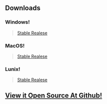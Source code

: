 ## Downloads

### Windows!
> [Stable Realese]()

### MacOS!
> [Stable Realese]()

### Lunix!
> [Stable Realese]()

## [View it Open Source At Github!]()
